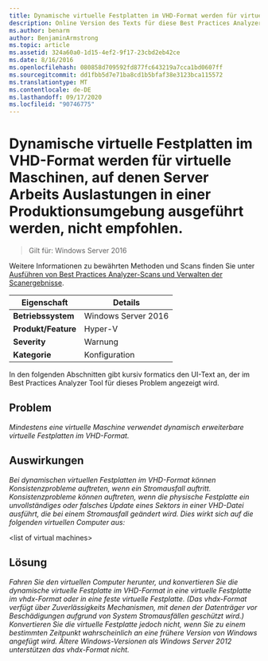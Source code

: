```yaml
---
title: Dynamische virtuelle Festplatten im VHD-Format werden für virtuelle Maschinen, auf denen Server Arbeits Auslastungen in einer Produktionsumgebung ausgeführt werden, nicht empfohlen.
description: Online Version des Texts für diese Best Practices Analyzer Regel.
ms.author: benarm
author: BenjaminArmstrong
ms.topic: article
ms.assetid: 324a60a0-1d15-4ef2-9f17-23cbd2eb42ce
ms.date: 8/16/2016
ms.openlocfilehash: 080858d709592fd877fc643219a7cca1bd0607ff
ms.sourcegitcommit: dd1fbb5d7e71ba8cd1b5bfaf38e3123bca115572
ms.translationtype: MT
ms.contentlocale: de-DE
ms.lasthandoff: 09/17/2020
ms.locfileid: "90746775"
---
```

# <a name="vhd-format-dynamic-virtual-hard-disks-are-not-recommended-for-virtual-machines-that-run-server-workloads-in-a-production-environment"></a>Dynamische virtuelle Festplatten im VHD-Format werden für virtuelle Maschinen, auf denen Server Arbeits Auslastungen in einer Produktionsumgebung ausgeführt werden, nicht empfohlen.

>Gilt für: Windows Server 2016

Weitere Informationen zu bewährten Methoden und Scans finden Sie unter [Ausführen von Best Practices Analyzer-Scans und Verwalten der Scanergebnisse](https://go.microsoft.com/fwlink/p/?LinkID=223177).

|Eigenschaft|Details|
|-|-|
|**Betriebssystem**|Windows Server 2016|
|**Produkt/Feature**|Hyper-V|
|**Severity**|Warnung|
|**Kategorie**|Konfiguration|

In den folgenden Abschnitten gibt kursiv formatics den UI-Text an, der im Best Practices Analyzer Tool für dieses Problem angezeigt wird.

## <a name="issue"></a>**Problem**
*Mindestens eine virtuelle Maschine verwendet dynamisch erweiterbare virtuelle Festplatten im VHD-Format.*

## <a name="impact"></a>**Auswirkungen**
*Bei dynamischen virtuellen Festplatten im VHD-Format können Konsistenzprobleme auftreten, wenn ein Stromausfall auftritt. Konsistenzprobleme können auftreten, wenn die physische Festplatte ein unvollständiges oder falsches Update eines Sektors in einer VHD-Datei ausführt, die bei einem Stromausfall geändert wird. Dies wirkt sich auf die folgenden virtuellen Computer aus:*

\<list of virtual machines>

## <a name="resolution"></a>**Lösung**
*Fahren Sie den virtuellen Computer herunter, und konvertieren Sie die dynamische virtuelle Festplatte im VHD-Format in eine virtuelle Festplatte im vhdx-Format oder in eine feste virtuelle Festplatte. (Das vhdx-Format verfügt über Zuverlässigkeits Mechanismen, mit denen der Datenträger vor Beschädigungen aufgrund von System Stromausfällen geschützt wird.) Konvertieren Sie die virtuelle Festplatte jedoch nicht, wenn Sie zu einem bestimmten Zeitpunkt wahrscheinlich an eine frühere Version von Windows angefügt wird. Ältere Windows-Versionen als Windows Server 2012 unterstützen das vhdx-Format nicht.*



